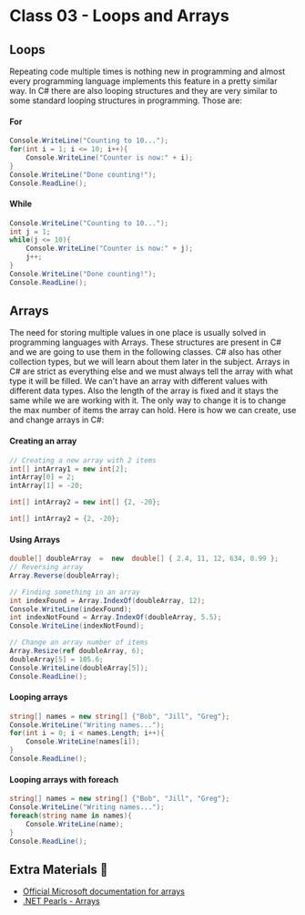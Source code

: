 # Class 03 - Loops and Arrays
## Loops
Repeating code multiple times is nothing new in programming and almost every programming language implements this feature in a pretty similar way. In C# there are also looping structures and they are very similar to some standard looping structures in programming. Those are: 
#### For
```c#
Console.WriteLine("Counting to 10...");
for(int i = 1; i <= 10; i++){
	Console.WriteLine("Counter is now:" + i);
}
Console.WriteLine("Done counting!");
Console.ReadLine();
```
#### While
```c#
Console.WriteLine("Counting to 10...");
int j = 1;
while(j <= 10){
	Console.WriteLine("Counter is now:" + j);
	j++;
}
Console.WriteLine("Done counting!");
Console.ReadLine();
```
## Arrays
The need for storing multiple values in one place is usually solved in programming languages with Arrays. These structures are present in C# and we are going to use them in the following classes. C# also has other collection types, but we will learn about them later in the subject. Arrays in C# are strict as everything else and we must always tell the array with what type it will be filled. We can't have an array with different values with different data types. Also the length of the array is fixed and it stays the same while we are working with it. The only way to change it is to change the max number of items the array can hold. Here is how we can create, use and change arrays in C#:
#### Creating an array
```c#
// Creating a new array with 2 items 
int[] intArray1 = new int[2];
intArray[0] = 2;
intArray[1] = -20;
```
```c#
int[] intArray2 = new int[] {2, -20};
```
```c#
int[] intArray2 = {2, -20};
```
#### Using Arrays
```c#
double[] doubleArray  =  new  double[] { 2.4, 11, 12, 634, 0.99 };
// Reversing array
Array.Reverse(doubleArray);

// Finding something in an array
int indexFound = Array.IndexOf(doubleArray, 12);
Console.WriteLine(indexFound);
int indexNotFound = Array.IndexOf(doubleArray, 5.5);
Console.WriteLine(indexNotFound);

// Change an array number of items
Array.Resize(ref doubleArray, 6);
doubleArray[5] = 105.6;
Console.WriteLine(doubleArray[5]);
Console.ReadLine();
```
#### Looping arrays
```c#
string[] names = new string[] {"Bob", "Jill", "Greg"};
Console.WriteLine("Writing names...");
for(int i = 0; i < names.Length; i++){
	Console.WriteLine(names[i]);
}
Console.ReadLine();
```

#### Looping arrays with foreach
```c#
string[] names = new string[] {"Bob", "Jill", "Greg"};
Console.WriteLine("Writing names...");
foreach(string name in names){
	Console.WriteLine(name);
}
Console.ReadLine();
```

## Extra Materials 📘
* [Official Microsoft documentation for arrays](https://docs.microsoft.com/en-us/dotnet/csharp/tour-of-csharp/arrays)
* [.NET Pearls - Arrays](https://www.dotnetperls.com/array)
